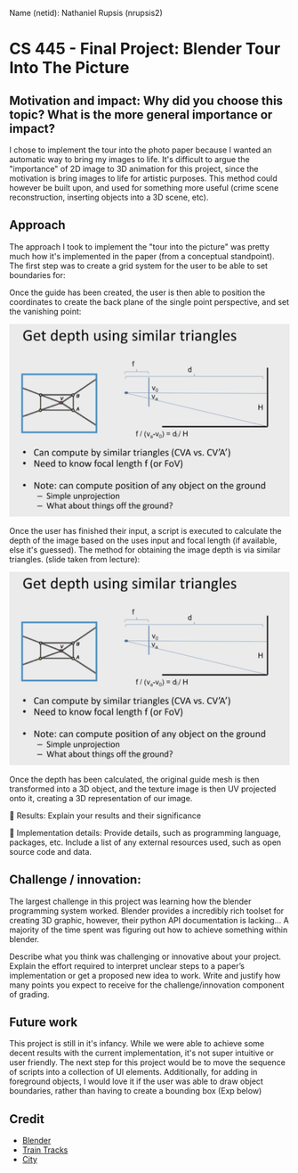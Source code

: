 Name (netid): Nathaniel Rupsis (nrupsis2)
# CS 445 - Final Project: Blender Tour Into The Picture

## Motivation and impact: Why did you choose this topic? What is the more general importance or impact?
I chose to implement the tour into the photo paper because I wanted an automatic way to bring my images to life. It's difficult to argue the "importance" of 2D image to 3D animation for this project, since the motivation is bring images to life for artistic purposes. This method could however be built upon, and used for something more useful (crime scene reconstruction, inserting objects into a 3D scene, etc).

## Approach
The approach I took to implement the "tour into the picture" was pretty much how it's implemented in the paper (from a conceptual standpoint). The first step was to create a grid system for the user to be able to set boundaries for:


Once the guide has been created, the user is then able to position the coordinates to create the back plane of the single point perspective, and set the vanishing point:

![image](./paper_images/getting_depth.png)

Once the user has finished their input, a script is executed to calculate the depth of the image based on the uses input and focal length (if available, else it's guessed). The method for obtaining the image depth is via similar triangles. (slide taken from lecture):

![image](./paper_images/getting_depth.png)

Once the depth has been calculated, the original guide mesh is then transformed into a 3D object, and the texture image is then UV projected onto it, creating a 3D representation of our image. 



 Results: Explain your results and their significance

 Implementation details: Provide details, such as programming language, packages, etc. Include
a list of any external resources used, such as open source code and data.

## Challenge / innovation: 
The largest challenge in this project was learning how the blender programming system worked. Blender provides a incredibly rich toolset for creating 3D graphic, however, their python API documentation is lacking... A majority of the time spent was figuring out how to achieve something within blender. 


Describe what you think was challenging or innovative about your
project. Explain the effort required to interpret unclear steps to a paper’s implementation or get a proposed new idea to work. Write and justify how many points you expect to receive for the challenge/innovation component of grading.
## Future work
This project is still in it's infancy. While we were able to achieve some decent results with the current implementation, it's not super intuitive or user friendly. The next step for this project would be to move the sequence of scripts into a collection of UI elements. Additionally, for adding in foreground objects, I would love it if the user was able to draw object boundaries, rather than having to create a bounding box (Exp below)



## Credit 
* [Blender](https://www.blender.org/)
* [Train Tracks](http://orthographic.weebly.com/uploads/1/7/3/2/17321634/8720148_orig.jpg)
* [City](https://artprojectsforkids.org/draw-a-city-with-one-point-perspective/)